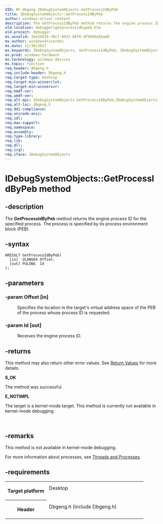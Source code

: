 ```yaml
---
UID: NF.dbgeng.IDebugSystemObjects.GetProcessIdByPeb
title: IDebugSystemObjects::GetProcessIdByPeb
author: windows-driver-content
description: The GetProcessIdByPeb method returns the engine process ID for the specified process. The process is specified by its process environment block (PEB).
old-location: debugger\getprocessidbypeb.htm
old-project: debugger
ms.assetid: 2ee2b610-30c7-4932-b8f6-df5040a5bad8
ms.author: windowsdriverdev
ms.date: 11/30/2017
ms.keywords: IDebugSystemObjects, GetProcessIdByPeb, IDebugSystemObjects::GetProcessIdByPeb
ms.prod: windows-hardware
ms.technology: windows-devices
ms.topic: function
req.header: dbgeng.h
req.include-header: Dbgeng.h
req.target-type: Desktop
req.target-min-winverclnt: 
req.target-min-winversvr: 
req.kmdf-ver: 
req.umdf-ver: 
req.alt-api: IDebugSystemObjects.GetProcessIdByPeb,IDebugSystemObjects2.GetProcessIdByPeb,IDebugSystemObjects3.GetProcessIdByPeb,IDebugSystemObjects4.GetProcessIdByPeb
req.alt-loc: dbgeng.h
req.ddi-compliance: 
req.unicode-ansi: 
req.idl: 
req.max-support: 
req.namespace: 
req.assembly: 
req.type-library: 
req.lib: 
req.dll: 
req.irql: 
req.iface: IDebugSystemObjects
---
```


# IDebugSystemObjects::GetProcessIdByPeb method



## -description
<p>The <b>GetProcessIdByPeb</b> method returns the engine process ID for the specified process.  The process is specified by its process environment block (PEB).</p>


## -syntax

````
HRESULT GetProcessIdByPeb(
  [in]  ULONG64 Offset,
  [out] PULONG  Id
);
````


## -parameters
<dl>

### -param Offset [in]

<dd>
<p>Specifies the location in the target's virtual address space of the PEB of the process whose process ID is requested.</p>
</dd>

### -param Id [out]

<dd>
<p>Receives the engine process ID.</p>
</dd>
</dl>

## -returns
<p>This method may also return other error values.  See <a href="https://msdn.microsoft.com/713f3ee2-2f5b-415e-9908-90f5ae428b43">Return Values</a> for more details.</p><dl>
<dt><b>S_OK</b></dt>
</dl><p>The method was successful.</p><dl>
<dt><b>E_NOTIMPL</b></dt>
</dl><p>The target is a kernel-mode target.  This method is currently not available in kernel-mode debugging.</p>

<p> </p>

## -remarks
<p>This method is not available in kernel-mode debugging.</p>

<p>For more information about processes, see <a href="https://msdn.microsoft.com/library/windows/hardware/ff558896">Threads and Processes</a>.</p>

## -requirements
<table>
<tr>
<th width="30%">
<p>Target platform</p>
</th>
<td width="70%">
<dl>
<dt>Desktop</dt>
</dl>
</td>
</tr>
<tr>
<th width="30%">
<p>Header</p>
</th>
<td width="70%">
<dl>
<dt>Dbgeng.h (include Dbgeng.h)</dt>
</dl>
</td>
</tr>
</table>
